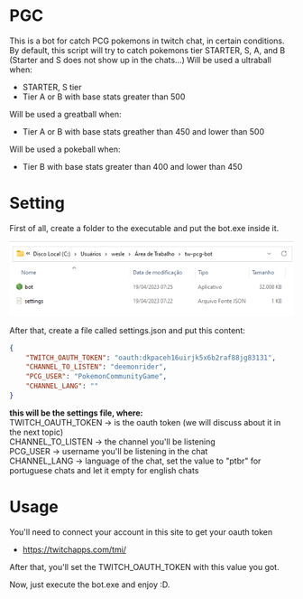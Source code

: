 # PGC

This is a bot for catch PCG pokemons in twitch chat, in certain conditions.
By default, this script will try to catch pokemons tier STARTER, S, A, and B
(Starter and S does not show up in the chats...)
Will be used a ultraball when:
- STARTER, S tier
- Tier A or B with base stats greater than 500

Will be used a greatball when:
- Tier A or B with base stats greather than 450 and lower than 500

Will be used a pokeball when:
- Tier B with base stats greater than 400 and lower than 450

# Setting
First of all, create a folder to the executable and put the bot.exe inside it.

![folder](img.png "folder")

After that, create a file called settings.json and put this content:
```json
{
    "TWITCH_OAUTH_TOKEN": "oauth:dkpaceh16uirjk5x6b2raf88jg83131",
    "CHANNEL_TO_LISTEN": "deemonrider",
    "PCG_USER": "PokemonCommunityGame",
    "CHANNEL_LANG": ""
}
```
<b>this will be the settings file, where:</b> <br/>
TWITCH_OAUTH_TOKEN  -> is the oauth token (we will discuss about it in the next topic) <br/>
CHANNEL_TO_LISTEN   -> the channel you'll be listening <br/>
PCG_USER            -> username you'll be listening in the chat <br/>
CHANNEL_LANG        -> language of the chat, set the value to "ptbr" for portuguese chats and let it empty for english chats <br/>

# Usage

You'll need to connect your account in this site to get your oauth token
- https://twitchapps.com/tmi/

After that, you'll set the TWITCH_OAUTH_TOKEN with this value you got.

Now, just execute the bot.exe and enjoy :D.